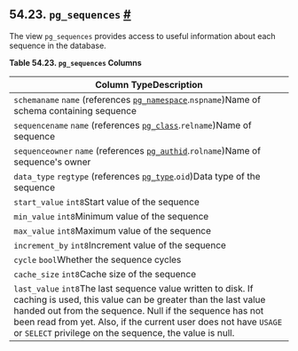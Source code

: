 ## 54.23. `pg_sequences` [#](#VIEW-PG-SEQUENCES)

The view `pg_sequences` provides access to useful information about each sequence in the database.

**Table 54.23. `pg_sequences` Columns**

| Column TypeDescription                                                                                                                                                                                                                                                                                                 |
| ---------------------------------------------------------------------------------------------------------------------------------------------------------------------------------------------------------------------------------------------------------------------------------------------------------------------- |
| `schemaname` `name` (references [`pg_namespace`](catalog-pg-namespace "53.32. pg_namespace").`nspname`)Name of schema containing sequence                                                                                                                                                                         |
| `sequencename` `name` (references [`pg_class`](catalog-pg-class "53.11. pg_class").`relname`)Name of sequence                                                                                                                                                                                                     |
| `sequenceowner` `name` (references [`pg_authid`](catalog-pg-authid "53.8. pg_authid").`rolname`)Name of sequence's owner                                                                                                                                                                                          |
| `data_type` `regtype` (references [`pg_type`](catalog-pg-type "53.64. pg_type").`oid`)Data type of the sequence                                                                                                                                                                                                   |
| `start_value` `int8`Start value of the sequence                                                                                                                                                                                                                                                                        |
| `min_value` `int8`Minimum value of the sequence                                                                                                                                                                                                                                                                        |
| `max_value` `int8`Maximum value of the sequence                                                                                                                                                                                                                                                                        |
| `increment_by` `int8`Increment value of the sequence                                                                                                                                                                                                                                                                   |
| `cycle` `bool`Whether the sequence cycles                                                                                                                                                                                                                                                                              |
| `cache_size` `int8`Cache size of the sequence                                                                                                                                                                                                                                                                          |
| `last_value` `int8`The last sequence value written to disk. If caching is used, this value can be greater than the last value handed out from the sequence. Null if the sequence has not been read from yet. Also, if the current user does not have `USAGE` or `SELECT` privilege on the sequence, the value is null. |